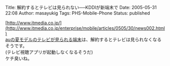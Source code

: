 Title: 解約するとテレビは見られない──KDDIが新端末で
Date: 2005-05-31 22:08
Author: masayukig
Tags: PHS-Mobile-Phone
Status: published

[http://www.itmedia.co.jp/](http://www.itmedia.co.jp/enterprise/mobile/articles/0505/30/news002.html)  
[auの夏モデルのテレビが見られる端末](http://www.kddi.com/corporate/news_release/2005/0523/besshi2.html)は、解約するとテレビは見られなくなるそうです。  
(テレビ視聴アプリが起動しなくなるそうだ)  
ケチ臭いね。
